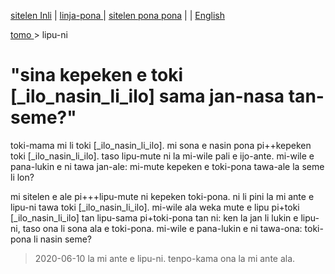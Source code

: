 [sitelen Inli](https://joelthomastr.github.io/tokipona/kepeken-pi-toki-inli_si) | [<span class="lp">linja-pona </span>](https://joelthomastr.github.io/tokipona/kepeken-pi-toki-inli_lp) | [<span class="spp">sitelen pona pona</span>](https://joelthomastr.github.io/tokipona/kepeken-pi-toki-inli_spp) | [<i class="twa twa-framed-picture"></i><i class="twa twa-red-heart"></i>](https://joelthomastr.github.io/tokipona/kepeken-pi-toki-inli_se) | [English](https://joelthomastr.github.io/tokipona/kepeken-pi-toki-inli_en)

[<span class="lp">tomo </span>](https://joelthomastr.github.io/tokipona/READMEse) > <span class="lp">lipu-ni </span>

# <span class="lp">"sina kepeken e toki [_ilo_nasin_li_ilo] sama jan-nasa tan-seme?" </span>

<span class="lp">toki-mama mi li toki [_ilo_nasin_li_ilo]. mi sona e nasin pona pi++kepeken toki [_ilo_nasin_li_ilo]. taso lipu-mute ni la mi-wile pali e ijo-ante. mi-wile e pana-lukin e ni tawa jan-ale: mi-mute kepeken e toki-pona tawa-ale la seme li lon? </span>

<span class="lp">mi sitelen e ale pi+++lipu-mute ni kepeken toki-pona. ni li pini la mi ante e lipu-ni tawa toki [_ilo_nasin_li_ilo]. mi-wile ala weka mute e lipu pi+toki [_ilo_nasin_li_ilo] tan lipu-sama pi+toki-pona tan ni: ken la jan li lukin e lipu-ni, taso ona li sona ala e toki-pona. mi-wile e pana-lukin e ni tawa-ona: toki-pona li nasin seme? </span>

> 2020-06-10 <span class="lp">la mi ante e lipu-ni. tenpo-kama ona la mi ante ala. </span>
